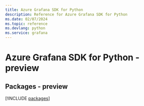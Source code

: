 ```yaml
---
title: Azure Grafana SDK for Python
description: Reference for Azure Grafana SDK for Python
ms.date: 02/07/2024
ms.topic: reference
ms.devlang: python
ms.service: grafana
---
```

# Azure Grafana SDK for Python - preview
## Packages - preview
[!INCLUDE [packages](grafana-index.md)]
